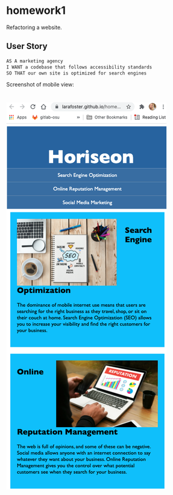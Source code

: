 # homework1
Refactoring a website.

## User Story

```
AS A marketing agency
I WANT a codebase that follows accessibility standards
SO THAT our own site is optimized for search engines
```
Screenshot of mobile view:

![](./assets/images/mobile-view.png)
=======
